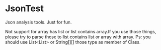 # JsonTest
Json analysis tools. Just for fun.

Not support for array has list or list contains array.If you use those things, please try to parse those to list contains list or array with array.
Ps: you should use List<List<String>> or String[][] those type as member of Class.

